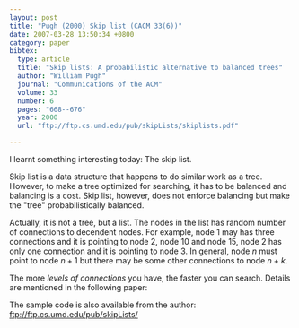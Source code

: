 ```yaml
---
layout: post
title: "Pugh (2000) Skip list (CACM 33(6))"
date: 2007-03-28 13:50:34 +0800
category: paper
bibtex:
  type: article
  title: "Skip lists: A probabilistic alternative to balanced trees"
  author: "William Pugh"
  journal: "Communications of the ACM"
  volume: 33
  number: 6
  pages: "668--676"
  year: 2000
  url: "ftp://ftp.cs.umd.edu/pub/skipLists/skiplists.pdf"

---
```

I learnt something interesting today: The skip list.

Skip list is a data structure that happens to do similar work as a tree.
However, to make a tree optimized for searching, it has to be balanced and
balancing is a cost. Skip list, however, does not enforce balancing but make the
"tree" probabilistically balanced.

Actually, it is not a tree, but a list. The nodes in the list has random number
of connections to decendent nodes. For example, node 1 may has three connections
and it is pointing to node 2, node 10 and node 15, node 2 has only one
connection and it is pointing to node 3. In general, node $n$ must point to node
$n+1$ but there may be some other connections to node $n+k$.

The more *levels of connections* you have, the faster you can search. Details
are mentioned in the following paper:

The sample code is also available from the author: <ftp://ftp.cs.umd.edu/pub/skipLists/>
